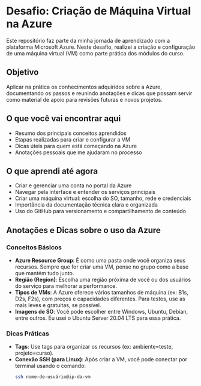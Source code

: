 # Desafio: Criação de Máquina Virtual na Azure

Este repositório faz parte da minha jornada de aprendizado com a plataforma Microsoft Azure. Neste desafio, realizei a criação e configuração de uma máquina virtual (VM) como parte prática dos módulos do curso.

## Objetivo

Aplicar na prática os conhecimentos adquiridos sobre a Azure, documentando os passos e reunindo anotações e dicas que possam servir como material de apoio para revisões futuras e novos projetos.

## O que você vai encontrar aqui

- Resumo dos principais conceitos aprendidos
- Etapas realizadas para criar e configurar a VM
- Dicas úteis para quem está começando na Azure
- Anotações pessoais que me ajudaram no processo

## O que aprendi até agora

- Criar e gerenciar uma conta no portal da Azure
- Navegar pela interface e entender os serviços principais
- Criar uma máquina virtual: escolha do SO, tamanho, rede e credenciais
- Importância da documentação técnica clara e organizada
- Uso do GitHub para versionamento e compartilhamento de conteúdo

## Anotações e Dicas sobre o uso da Azure

### Conceitos Básicos

- **Azure Resource Group**: É como uma pasta onde você organiza seus recursos. Sempre que for criar uma VM, pense no grupo como a base que mantém tudo junto.
- **Região (Region)**: Escolha uma região próxima de você ou dos usuários do serviço para melhorar a performance.
- **Tipos de VMs**: A Azure oferece vários tamanhos de máquina (ex: B1s, D2s, F2s), com preços e capacidades diferentes. Para testes, use as mais leves e gratuitas, se possível.
- **Imagens de SO**: Você pode escolher entre Windows, Ubuntu, Debian, entre outros. Eu usei o Ubuntu Server 20.04 LTS para essa prática.

### Dicas Práticas

- **Tags**: Use tags para organizar os recursos (ex: ambiente=teste, projeto=curso).
- **Conexão SSH (para Linux)**: Após criar a VM, você pode conectar por terminal usando o comando:
  ```bash
  ssh nome-de-usuário@ip-da-vm
